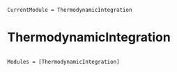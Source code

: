 ```@meta
CurrentModule = ThermodynamicIntegration
```

# ThermodynamicIntegration

```@index
```

```@autodocs
Modules = [ThermodynamicIntegration]
```
